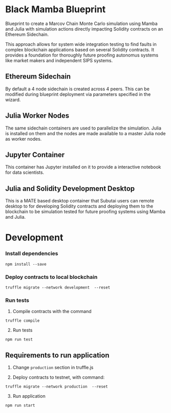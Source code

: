 # Black Mamba Blueprint

Blueprint to create a Marcov Chain Monte Carlo simulation using Mamba
and Julia with simulation actions directly impacting Solidity contracts
on an Ethereum Sidechain.

This approach allows for system wide integration testing to find faults in
complex blockchain applications based on several Solidity contracts. It provides
a foundation for thoroughly future proofing autonomus systems like market makers
and independent SIPS systems.

## Ethereum Sidechain

By default a 4 node sidechain is created across 4 peers. This can be modified
during blueprint deployment via parameters specified in the wizard.

## Julia Worker Nodes

The same sidechain containers are used to parallelize the simulation. Julia is
installed on them and the nodes are made available to a master Julia node as
worker nodes.

## Jupyter Container

This container has Jupyter installed on it to provide a interactive notebook
for data scientists.

## Julia and Solidity Development Desktop

This is a MATE based desktop container that Subutai users can remote desktop to
for developing Solidity contracts and deploying them to the blockchain to be
simulation tested for future proofing systems using Mamba and Julia.

# Development

### Install dependencies
```
npm install --save
```

### Deploy contracts to local blockchain
```
truffle migrate --network development  --reset
```

### Run tests

1) Compile contracts with the command
```
truffle compile
```

2) Run tests
```
npm run test
```

## Requirements to run application
1) Change `production` section in truffle.js

2) Deploy contracts to testnet, with command:
```
truffle migrate --network production  --reset
```
3) Run application

```
npm run start
```